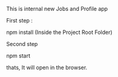 This is internal new Jobs and Profile app

First step : 

npm install (Inside the Project Root Folder)

Second step

npm start

thats, It will open in the browser.

